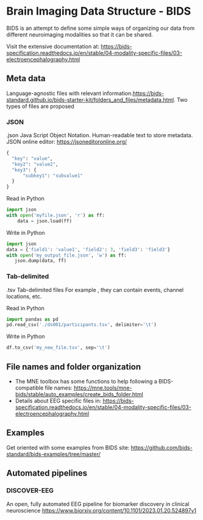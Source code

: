 # Brain Imaging Data Structure - BIDS
BIDS is an attempt to define some simple ways of organizing our data from different neuroimaging modalities so that it can be shared. 

Visit the extensive documentation at: 
https://bids-specification.readthedocs.io/en/stable/04-modality-specific-files/03-electroencephalography.html

## Meta data
Language-agnostic files with relevant information.https://bids-standard.github.io/bids-starter-kit/folders_and_files/metadata.html. 
Two types of files are proposed
### JSON 
.json Java Script Object Notation. Human-readable text to store metadata. JSON online editor: https://jsoneditoronline.org/

  ``` python
  {
    "key": "value",
    "key2": "value2",
    "key3": {
        "subkey1": "subvalue1"
    }
}
```
Read in Python 
``` python
import json
with open('myfile.json', 'r') as ff:
    data = json.load(ff)
 ```
 Write in Python 
 
 ``` python
import json
data = {'field1': 'value1', 'field2': 3, 'field3': 'field3'}
with open('my_output_file.json', 'w') as ff:
    json.dump(data, ff)
```
     
### Tab-delimited 
.tsv Tab-delimited files
 For example , they can contain events, channel locations, etc. 

Read in Python 

``` python
import pandas as pd
pd.read_csv('./ds001/participants.tsv', delimiter='\t')
```
 Write in Python 
 
 ``` python
df.to_csv('my_new_file.tsv', sep='\t')
```

## File names and folder organization

- The MNE toolbox has some functions to help following a BIDS-compatible file names: https://mne.tools/mne-bids/stable/auto_examples/create_bids_folder.html
- Details about EEG specific files in:  https://bids-specification.readthedocs.io/en/stable/04-modality-specific-files/03-electroencephalography.html

## Examples
Get oriented with some examples from BIDS site: https://github.com/bids-standard/bids-examples/tree/master/




##  Automated pipelines 
### DISCOVER-EEG

An open, fully automated EEG pipeline for biomarker discovery in clinical neuroscience
https://www.biorxiv.org/content/10.1101/2023.01.20.524897v1
